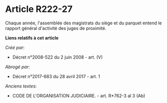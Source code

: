 # Article R222-27

Chaque année, l'assemblée des magistrats du siège et du parquet entend le rapport général d'activité des juges de proximité.

**Liens relatifs à cet article**

_Créé par_:

  - Décret n°2008-522 du 2 juin 2008 - art. (V)

_Abrogé par_:

  - Décret n°2017-683 du 28 avril 2017 - art. 1

_Anciens textes_:

  - CODE DE L'ORGANISATION JUDICIAIRE. - art. R*762-3 al 3 (Ab)
